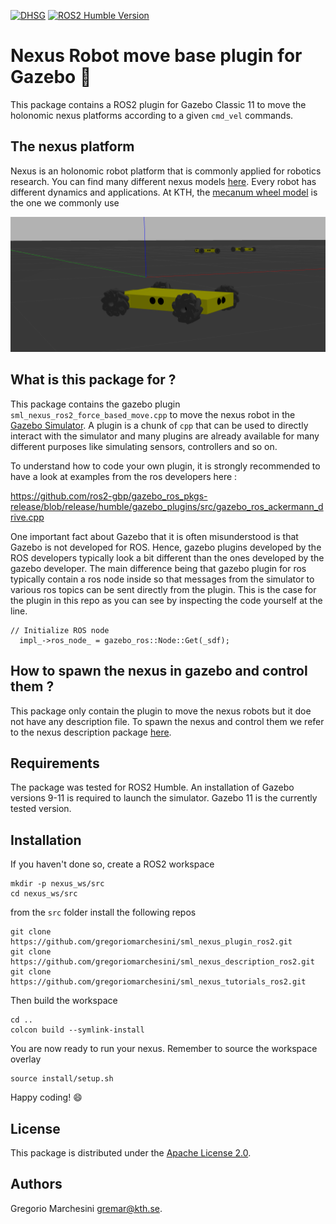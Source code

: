 [![DHSG](https://img.shields.io/badge/KTH-DHSG-green)](https://www.example.com/dhsg) [![ROS2 Humble Version](https://img.shields.io/badge/ROS2-Humble-orange)](https://www.example.com/ros2)






# Nexus Robot move base plugin for Gazebo :robot:

This package contains a ROS2 plugin for Gazebo Classic 11 to move the holonomic nexus platforms according to a given `cmd_vel` commands. 

## The nexus platform
Nexus is an holonomic robot platform that is commonly applied for robotics research. You can find many different nexus models [here](https://www.nexusrobot.com/product/product-category/robot-kits). Every robot has different dynamics and applications. At KTH, the [mecanum wheel model](https://www.nexusrobot.com/product/4wd-mecanum-wheel-mobile-arduino-robotics-car-10011.html) is the one we commonly use



![Alt text](resources/nexus.png?raw=true "Title")

## What is this package for ?
This package contains the gazebo plugin `sml_nexus_ros2_force_based_move.cpp` to move the nexus robot in the [Gazebo Simulator](https://classic.gazebosim.org/). A plugin is a chunk of `cpp` that can be used to directly interact with the simulator and many plugins are already available for many different purposes like simulating sensors, controllers and so on. 

To understand how to code your own plugin, it is strongly recommended to have a look at examples from the ros developers here : 

https://github.com/ros2-gbp/gazebo_ros_pkgs-release/blob/release/humble/gazebo_plugins/src/gazebo_ros_ackermann_drive.cpp

One important fact about Gazebo that it is often misunderstood is that Gazebo is not developed for ROS. Hence, gazebo plugins developed by the ROS developers typically look a bit different than the ones developed by the gazebo developer. The main difference being that gazebo plugin for ros typically contain a ros node inside so that messages from the simulator to various ros topics can be sent directly from the plugin. This is the case for the plugin in this repo as you can see by inspecting the code yourself at the line.

```
// Initialize ROS node
  impl_->ros_node_ = gazebo_ros::Node::Get(_sdf);
```

## How to spawn the nexus in gazebo and control them ?
This package only contain the plugin to move the nexus robots but it doe not have any description file. To spawn the nexus and control them we refer to the nexus description package [here](https://github.com/gregoriomarchesini/sml_nexus_description_ros2). 


## Requirements
The package was tested for ROS2 Humble. An installation of Gazebo versions 9-11 is required to launch the simulator. Gazebo 11 is the currently tested version.


## Installation 

If you haven't done so, create a ROS2 workspace 

```
mkdir -p nexus_ws/src
cd nexus_ws/src
```
from the `src` folder install the following repos

```
git clone https://github.com/gregoriomarchesini/sml_nexus_plugin_ros2.git
git clone https://github.com/gregoriomarchesini/sml_nexus_description_ros2.git
git clone https://github.com/gregoriomarchesini/sml_nexus_tutorials_ros2.git
```

Then build the workspace 

```
cd ..
colcon build --symlink-install
```
You are now ready to run your nexus. Remember to source the workspace overlay 

```
source install/setup.sh
```

Happy coding! :smile:


## License

This package is distributed under the [Apache License 2.0](LICENSE).

## Authors

Gregorio Marchesini [gremar@kth.se](mailto:gremar@kth.se).
